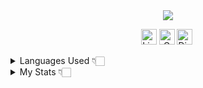 <div align="center">

 <img src="https://user-images.githubusercontent.com/101990719/189734576-91911db1-6e26-4838-947f-251cbed4c853.gif">

<a href="https://www.linkedin.com/in/renyzeraa" target="_blank"><img src="https://img.shields.io/badge/linkedin-%230077B5.svg?style=for-the-badge&logo=linkedin&logoColor=white" alt="LinkedIn Badge" height="25"></a>&nbsp;<a href="mailto:renansilvaytb@gmail.com" target="_blank"><img src="https://img.shields.io/badge/Gmail-D14836?style=for-the-badge&logo=gmail&logoColor=white" alt="Gmail Badge" height="25"></a>&nbsp;<a href="#"><img src="https://img.shields.io/badge/%3Crenan%3E-%237289DA.svg?style=for-the-badge&logo=discord&logoColor=white" title="renan_s#7826" alt="Discord Badge" height="25"></a>&nbsp;

</div>


<details>
<summary>Languages Used 👇🏻</summary>

<img height="250px" src="https://github-readme-stats.vercel.app/api/wakatime/?username=renyzeraa&layout=compact&theme=dracula&hide_border=true&hide_title=true"/>

</details>
<details>
<summary>My Stats 👇🏻</summary>

![GitHub stats](https://github-readme-stats.vercel.app/api?username=renyzeraa&count_private=true&theme=dracula&show_icons=true&hide_border=true&hide_title=true)
</details>


